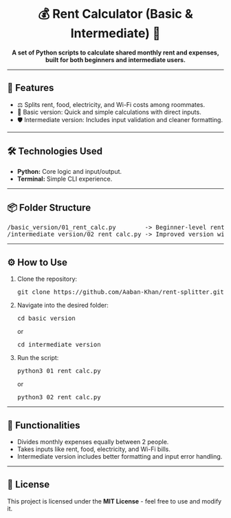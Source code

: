 <h1 align="center">💰 Rent Calculator (Basic & Intermediate) 🧾</h1>

<p align="center">
  <strong>A set of Python scripts to calculate shared monthly rent and expenses, built for both beginners and intermediate users.</strong>
</p>

---

<h2>🚀 Features</h2>
<ul>
  <li>⚖️ Splits rent, food, electricity, and Wi-Fi costs among roommates.</li>
  <li>🧮 Basic version: Quick and simple calculations with direct inputs.</li>
  <li>🛡️ Intermediate version: Includes input validation and cleaner formatting.</li>
</ul>

---

<h2>🛠️ Technologies Used</h2>
<ul>
  <li><strong>Python:</strong> Core logic and input/output.</li>
  <li><strong>Terminal:</strong> Simple CLI experience.</li>
</ul>

---

<h2>📦 Folder Structure</h2>
<pre>
/basic_version/01_rent_calc.py        -> Beginner-level rent calculator
/intermediate_version/02_rent_calc.py -> Improved version with error handling
</pre>

---

<h2>⚙️ How to Use</h2>
<ol>
  <li>Clone the repository:</li>
  <pre>git clone https://github.com/Aaban-Khan/rent-splitter.git</pre>

  <li>Navigate into the desired folder:</li>
  <pre>cd basic_version</pre>
  or
  <pre>cd intermediate_version</pre>

  <li>Run the script:</li>
  <pre>python3 01_rent_calc.py</pre>
  or
  <pre>python3 02_rent_calc.py</pre>
</ol>

---

<h2>🎯 Functionalities</h2>
<ul>
  <li>Divides monthly expenses equally between 2 people.</li>
  <li>Takes inputs like rent, food, electricity, and Wi-Fi bills.</li>
  <li>Intermediate version includes better formatting and input error handling.</li>
</ul>

---

<h2>📜 License</h2>
<p>This project is licensed under the <strong>MIT License</strong> - feel free to use and modify it.</p>
